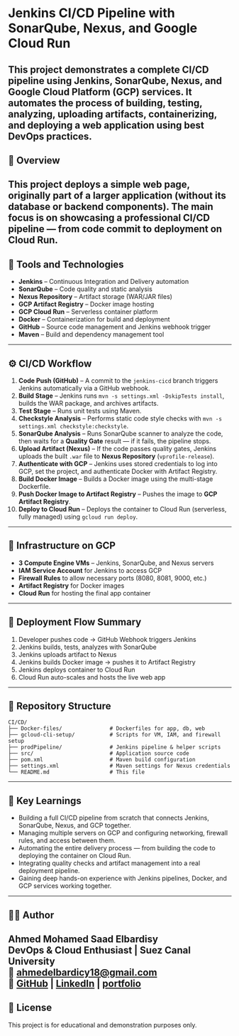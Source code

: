 # Jenkins CI/CD Pipeline with SonarQube, Nexus, and Google Cloud Run
This project demonstrates a **complete CI/CD pipeline** using **Jenkins**, **SonarQube**, **Nexus**, and **Google Cloud Platform (GCP)** services. It automates the process of building, testing, analyzing, uploading artifacts, containerizing, and deploying a web application using best DevOps practices.
---
## 🚀 Overview
This project deploys a **simple web page**, originally part of a larger application (without its database or backend components). The main focus is on **showcasing a professional CI/CD pipeline** — from code commit to deployment on Cloud Run.
---
## 🧰 Tools and Technologies
- **Jenkins** – Continuous Integration and Delivery automation  
- **SonarQube** – Code quality and static analysis  
- **Nexus Repository** – Artifact storage (WAR/JAR files)  
- **GCP Artifact Registry** – Docker image hosting  
- **GCP Cloud Run** – Serverless container platform  
- **Docker** – Containerization for build and deployment  
- **GitHub** – Source code management and Jenkins webhook trigger  
- **Maven** – Build and dependency management tool  
---
## ⚙️ CI/CD Workflow
1. **Code Push (GitHub)** – A commit to the `jenkins-cicd` branch triggers Jenkins automatically via a GitHub webhook.  
2. **Build Stage** – Jenkins runs `mvn -s settings.xml -DskipTests install`, builds the WAR package, and archives artifacts.  
3. **Test Stage** – Runs unit tests using Maven.  
4. **Checkstyle Analysis** – Performs static code style checks with `mvn -s settings.xml checkstyle:checkstyle`.  
5. **SonarQube Analysis** – Runs SonarQube scanner to analyze the code, then waits for a **Quality Gate** result — if it fails, the pipeline stops.  
6. **Upload Artifact (Nexus)** – If the code passes quality gates, Jenkins uploads the built `.war` file to **Nexus Repository** (`vprofile-release`).  
7. **Authenticate with GCP** – Jenkins uses stored credentials to log into GCP, set the project, and authenticate Docker with Artifact Registry.  
8. **Build Docker Image** – Builds a Docker image using the multi-stage Dockerfile.  
9. **Push Docker Image to Artifact Registry** – Pushes the image to **GCP Artifact Registry**.  
10. **Deploy to Cloud Run** – Deploys the container to Cloud Run (serverless, fully managed) using `gcloud run deploy`.  
---
## 🧩 Infrastructure on GCP
- **3 Compute Engine VMs** – Jenkins, SonarQube, and Nexus servers  
- **IAM Service Account** for Jenkins to access GCP  
- **Firewall Rules** to allow necessary ports (8080, 8081, 9000, etc.)  
- **Artifact Registry** for Docker images  
- **Cloud Run** for hosting the final app container  
---
## 🐳 Deployment Flow Summary
1. Developer pushes code → GitHub Webhook triggers Jenkins  
2. Jenkins builds, tests, analyzes with SonarQube  
3. Jenkins uploads artifact to Nexus  
4. Jenkins builds Docker image → pushes it to Artifact Registry  
5. Jenkins deploys container to Cloud Run  
6. Cloud Run auto-scales and hosts the live web app  
---
## 📂 Repository Structure
```
CI/CD/
├── Docker-files/               # Dockerfiles for app, db, web
├── gcloud-cli-setup/           # Scripts for VM, IAM, and firewall setup
├── prodPipeline/               # Jenkins pipeline & helper scripts
├── src/                        # Application source code
├── pom.xml                     # Maven build configuration
├── settings.xml                # Maven settings for Nexus credentials
└── README.md                   # This file
```
---
## 🧠 Key Learnings
- Building a full CI/CD pipeline from scratch that connects Jenkins, SonarQube, Nexus, and GCP together.  
- Managing multiple servers on GCP and configuring networking, firewall rules, and access between them.  
- Automating the entire delivery process — from building the code to deploying the container on Cloud Run.  
- Integrating quality checks and artifact management into a real deployment pipeline.  
- Gaining deep hands-on experience with Jenkins pipelines, Docker, and GCP services working together. 
---
## 👨‍💻 Author
**Ahmed Mohamed Saad Elbardisy**  
DevOps & Cloud Enthusiast | Suez Canal University  
📧 ahmedelbardicy18@gmail.com  
🔗 [GitHub](https://github.com/BARDICY23) | [LinkedIn](https://www.linkedin.com/in/ahmed-elbardisy/)  | [portfolio](https://portfolio.dark-lord.xyz)
---
## 🏁 License
This project is for educational and demonstration purposes only.
